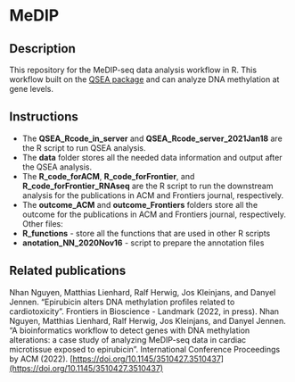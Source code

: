 # MeDIP

## Description
This repository for the MeDIP-seq data analysis workflow in R.
This workflow built on the [QSEA package](http://bioconductor.org/packages/release/bioc/html/qsea.html) and can analyze DNA methylation at gene levels. 

## Instructions
- The **QSEA_Rcode_in_server** and **QSEA_Rcode_server_2021Jan18** are the R script to run QSEA analysis.
- The **data** folder stores all the needed data information and output after the QSEA analysis.
- The **R_code_forACM**, **R_code_forFrontier**, and **R_code_forFrontier_RNAseq** are the R script to run the downstream analysis for the publications in ACM and Frontiers journal, respectively.
- The **outcome_ACM** and **outcome_Frontiers** folders store all the outcome for the publications in ACM and Frontiers journal, respectively.
Other files: 
- **R_functions** - store all the functions that are used in other R scripts
- **anotation_NN_2020Nov16** - script to prepare the annotation files

## Related publications 
Nhan Nguyen, Matthias Lienhard, Ralf Herwig, Jos Kleinjans, and Danyel Jennen. “Epirubicin alters DNA methylation profiles related to cardiotoxicity”. Frontiers in Bioscience - Landmark (2022, in press).
Nhan Nguyen, Matthias Lienhard, Ralf Herwig, Jos Kleinjans, and Danyel Jennen. “A bioinformatics workflow to detect genes with DNA methylation alterations: a case study of analyzing MeDIP-seq data in cardiac microtissue exposed to epirubicin”. International Conference Proceedings by ACM (2022). [https://doi.org/10.1145/3510427.3510437](https://doi.org/10.1145/3510427.3510437)
